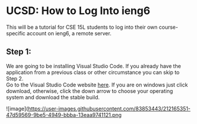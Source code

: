 # **UCSD: How to Log Into ieng6**
This will be a tutorial for CSE 15L students to log into their own course-specific account on ieng6, a remote server.
## Step 1:
We are going to be installing Visual Studio Code. If you already have the application from a previous class or other circumstance you can skip to Step 2.\
Go to the Visual Studio Code website [here](https://code.visualstudio.com/). If you are on windows just click download, otherwise, click the down arrow to choose your operating system and download the stable build.

![image](https://user-images.githubusercontent.com/83853443/212165351-47d59569-9be5-4949-bbba-13eaa9741121.png

